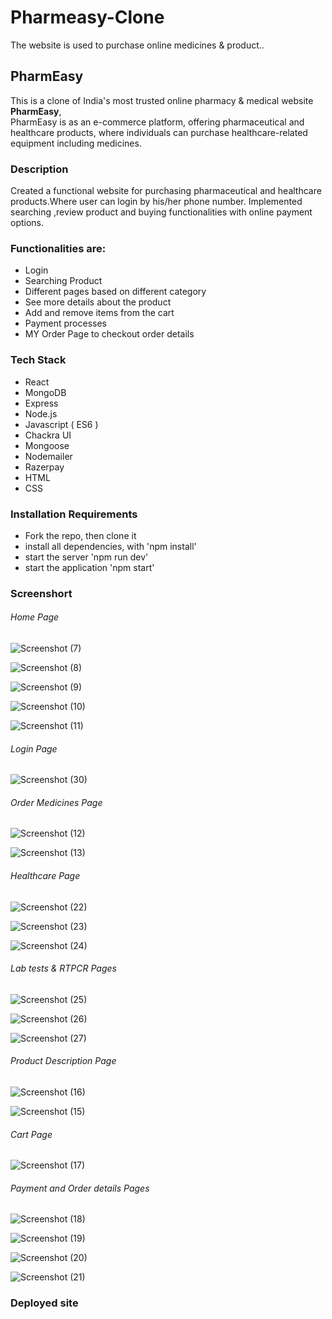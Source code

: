 # Pharmeasy-Clone
The website is used to purchase online medicines &amp; product..

 ## PharmEasy
 
This is a clone of India's most trusted online pharmacy & medical website **PharmEasy**,  
PharmEasy is as an e-commerce platform, offering pharmaceutical and healthcare products,
where individuals can purchase healthcare-related equipment including medicines. 

### Description

Created a functional website for purchasing pharmaceutical and healthcare products.Where user 
can login by his/her phone number.
Implemented searching ,review product and buying functionalities with online payment options.

### Functionalities are:

* Login
* Searching Product
* Different pages based on different category
* See more details about the product
* Add and remove items from the cart
* Payment processes
* MY Order Page to checkout order details

### Tech Stack

* React
* MongoDB
* Express
* Node.js
* Javascript ( ES6 )
* Chackra UI
* Mongoose
* Nodemailer
* Razerpay
* HTML
* CSS


### Installation Requirements

* Fork the repo, then clone it
* install all dependencies, with 'npm install'
* start the server 'npm run dev'
* start the application 'npm start'


### Screenshort

###### Home Page
![Screenshot (7)](https://user-images.githubusercontent.com/100186167/180634476-9259d2c9-1c3f-40eb-9376-3b6b3723d78b.png)

![Screenshot (8)](https://user-images.githubusercontent.com/100186167/180634486-39efbbe5-5178-480b-9bfb-20b53787155b.png)

![Screenshot (9)](https://user-images.githubusercontent.com/100186167/180634494-2c73cc31-a8ee-4bc3-a3b0-63d39896cef2.png)

![Screenshot (10)](https://user-images.githubusercontent.com/100186167/180634499-431bed32-268c-4668-81c1-6d2201147471.png)

![Screenshot (11)](https://user-images.githubusercontent.com/100186167/180634502-bf57722a-d322-48a3-98cb-7744b6b4d662.png)


###### Login Page

![Screenshot (30)](https://user-images.githubusercontent.com/100186167/180635098-d9a7dfa4-329b-4bb0-8587-3e4a03956837.png)



###### Order Medicines Page

![Screenshot (12)](https://user-images.githubusercontent.com/100186167/180634557-5162d35e-565d-43fd-adb9-e7dfa8faf766.png)

![Screenshot (13)](https://user-images.githubusercontent.com/100186167/180634558-729ef21a-c982-407e-99ac-318c06978e98.png)

###### Healthcare Page

![Screenshot (22)](https://user-images.githubusercontent.com/100186167/180634574-1f7dd125-5c4e-440e-bed4-06db44065039.png)

![Screenshot (23)](https://user-images.githubusercontent.com/100186167/180634580-68835d46-5e6c-40fc-840e-39dc90f22553.png)

![Screenshot (24)](https://user-images.githubusercontent.com/100186167/180634995-8b1624c2-eff4-4ece-8062-3996754c7ba3.png)



###### Lab tests & RTPCR Pages

![Screenshot (25)](https://user-images.githubusercontent.com/100186167/180634606-ab26d00d-f16b-466a-b7b8-5aafa116a38c.png)

![Screenshot (26)](https://user-images.githubusercontent.com/100186167/180634608-991a2baa-bf1b-41ab-b646-a9db02850bbd.png)

![Screenshot (27)](https://user-images.githubusercontent.com/100186167/180634611-d01fcf92-ba36-444e-812b-eac052ed6575.png)


###### Product Description Page

![Screenshot (16)](https://user-images.githubusercontent.com/100186167/180634642-aaa13fd7-30b6-4adf-859b-8ef037262ef6.png)

![Screenshot (15)](https://user-images.githubusercontent.com/100186167/180634651-a5b4f82d-8c29-46d8-a07a-88a8a51c1ee4.png)


###### Cart Page

![Screenshot (17)](https://user-images.githubusercontent.com/100186167/180634869-8d1b1458-e101-4064-9ec0-2b3cf5fca10b.png)


###### Payment and Order details Pages

![Screenshot (18)](https://user-images.githubusercontent.com/100186167/180634687-61add5e7-5096-48dd-8748-6249ebfda408.png)

![Screenshot (19)](https://user-images.githubusercontent.com/100186167/180634690-73e14f4a-c319-4660-b63f-9653b5694068.png)

![Screenshot (20)](https://user-images.githubusercontent.com/100186167/180634696-4d2f2388-cc35-4ac6-b46d-8c40bec7675f.png)

![Screenshot (21)](https://user-images.githubusercontent.com/100186167/180634712-3e36c074-4e10-40ca-93f2-842ffddfd780.png)


### Deployed site
